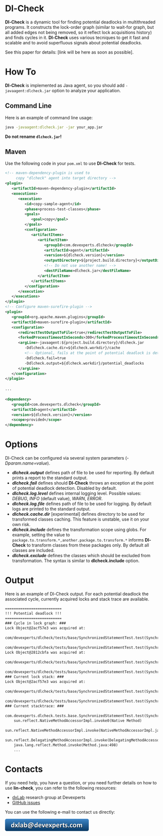 Dl-Check 
========
**Dl-Check** is a dynamic tool for finding potential deadlocks in multithreaded programs. It constructs the lock-order graph (similar to wait-for graph, but all added edges not being removed, so it reflect lock acquisitions history) and finds cycles in it. **Dl-Check** uses various tecniques to get it fast and scalable and to avoid superfluous signals about potential deadlocks.

See this paper for details: [link will be here as soon as possible].

# How To
**Dl-Check** is implemented as Java agent, so you should add ```-javaagent:dlcheck.jar``` option to analyze your application. 

## Command Line
Here is an example of command line usage:

```bash
java -javaagent:dlcheck.jar -jar your_app.jar 
```

**Do not rename ```dlcheck.jar```!**

## Maven
Use the following code in your ```pom.xml``` to use **Dl-Check** for tests.

```xml
<!-- maven-dependency-plugin is used to 
     copy "dlcheck" agent into target directory -->
<plugin>
   <artifactId>maven-dependency-plugin</artifactId>
   <executions>
      <execution>
         <id>copy-sample-agent</id>
         <phase>process-test-classes</phase>
         <goals>
            <goal>copy</goal>
         </goals>
         <configuration>
            <artifactItems>
               <artifactItem>
                  <groupId>com.devexperts.dlcheck</groupId>
                  <artifactId>agent</artifactId>
                  <version>${dlcheck.version}</version>
                  <outputDirectory>${project.build.directory}</outputDirectory>
                  <!-- Do not use another name! -->
                  <destFileName>dlcheck.jar</destFileName> 
               </artifactItem>
            </artifactItems>
         </configuration>
      </execution>
   </executions>
</plugin>
<!-- Configure maven-surefire-plugin -->
<plugin>
   <groupId>org.apache.maven.plugins</groupId>
   <artifactId>maven-surefire-plugin</artifactId>
   <configuration>
      <redirectTestOutputToFile>true</redirectTestOutputToFile>
      <forkedProcessTimeoutInSeconds>300</forkedProcessTimeoutInSeconds>
      <argLine>-javaagent:${project.build.directory}/dlcheck.jar
         -Ddlcheck.cache.dir=${dlcheck.workdir}/cache
         <!-- Optional, fails at the point of potential deadlock is detected -->
         -Ddlcheck.fail=true 
         -Ddlcheck.output=${dlcheck.workdir}/potential_deadlocks
      </argLine>
   </configuration>
</plugin> 
  
...
  
<dependency>
   <groupId>com.devexperts.dlcheck</groupId>
   <artifactId>agent</artifactId>
   <version>${dlcheck.version}</version>
   <scope>provided</scope>
</dependency>
```

# Options
Dl-Check can be configured via several system parameters (*-Dparam.name=value*).

* ***dlcheck.output*** defines path of file to be used for reporting. By default prints a report to the standard output.
* ***dlcheck.fail*** defines should **Dl-Check** throws an exception at the point of potential deadlock detection. Disabled by default.
* ***dlcheck.log.level*** defines internal logging level. Possible values: *DEBUG*, *INFO* (default value), *WARN*, *ERROR*.
* ***dlcheck.log.file*** defines path of file to be used for logging. By default logs are printed to the standard output.
* ***dlcheck.cache.dir*** [experimental] defines directory to be used for transformed classes caching. This feature is unstable, use it on your own risk.
* ***dlcheck.include*** defines the transformation scope using globs. For example, setting the value to ```package.to.transform.*,another.package.to.transform.*``` informs **Dl-Check** to transform classes from these packages only. By default all classes are included.
* ***dlcheck.exclude*** defines the classes which should be excluded from transformation. The syntax is similar to **dlcheck.include** option.

# Output
Here is an example of Dl-Check output. For each potential deadlock the associated cycle, currently acquired locks and stack trace are available.

```
==========================
!!! Potential deadlock !!!
==========================
### Cycle in lock graph: ###
Lock Object@2acf57e3 was acquired at:
	com/devexperts/dlcheck/tests/base/SynchronizedStatementTest.test(SynchronizedStatementTest.java:37)
	com/devexperts/dlcheck/tests/base/SynchronizedStatementTest.test(SynchronizedStatementTest.java:40)
Lock Object@2812cbfa was acquired at:
	com/devexperts/dlcheck/tests/base/SynchronizedStatementTest.test(SynchronizedStatementTest.java:36)
	com/devexperts/dlcheck/tests/base/SynchronizedStatementTest.test(SynchronizedStatementTest.java:41)
### Current lock stack: ###
Lock Object@2acf57e3 was acquired at:
	com/devexperts/dlcheck/tests/base/SynchronizedStatementTest.test(SynchronizedStatementTest.java:37)
	com/devexperts/dlcheck/tests/base/SynchronizedStatementTest.test(SynchronizedStatementTest.java:40)
### Current stacktrace: ###
	com.devexperts.dlcheck.tests.base.SynchronizedStatementTest.test(SynchronizedStatementTest.java:41)
	sun.reflect.NativeMethodAccessorImpl.invoke0(Native Method)
	sun.reflect.NativeMethodAccessorImpl.invoke(NativeMethodAccessorImpl.java:62)
	sun.reflect.DelegatingMethodAccessorImpl.invoke(DelegatingMethodAccessorImpl.java:43)
	java.lang.reflect.Method.invoke(Method.java:498)
	...
```


# Contacts
If you need help, you have a question, or you need further details on how to use **lin-check**, you can refer to the following resources:

* [dxLab](https://code.devexperts.com/) research group at Devexperts
* [GitHub issues](https://github.com/Devexperts/lin-check/issues)

You can use the following e-mail to contact us directly:

![](dxlab-mail.png)